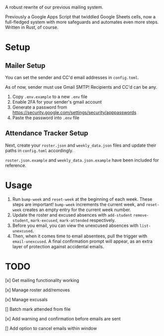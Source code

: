 A robust rewrite of our previous mailing system.

Previously a Google Apps Script that twiddled Google Sheets cells, now a full-fledged system with more safeguards and automates even more steps. Written in Rust, of course.

# Setup

## Mailer Setup

You can set the sender and CC'd email addresses in `config.toml`.

As of now, sender must use Gmail SMTP! Recipients and CC'd can be any.

1. Copy `.env.example` to a new `.env` file
2. Enable 2FA for your sender's gmail account
3. Generate a password from https://security.google.com/settings/security/apppasswords
4. Paste the password into `.env` file

## Attendance Tracker Setup

Next, create your `roster.json` and `weekly_data.json` files and update their paths in `config.toml` accordingly.

`roster.json.example` and `weekly_data.json.example` have been included for reference.

# Usage

1. Run `bump-week` and `reset-week` at the beginning of each week. These steps are important! `bump-week` increments the current week, and `reset-week` creates an empty entry for the current week number.
2. Update the roster and excused absences with `add-student` `remove-student`, `mark-excused`, `mark-attended` respectively.
3. Before you email, you can view the unexcused absences with `list-unexcused`.
4. Then, when it comes time to email absentees, pull the trigger with `email-unexcused`. A final confirmation prompt will appear, as an extra layer of protection against accidental emails.


# TODO

[x] Get mailing functionality working

[x] Manage roster add/removes

[x] Manage excusals

[] Batch mark attended from file

[x] Add warning and confirmation before emails are sent

[] Add option to cancel emails within window